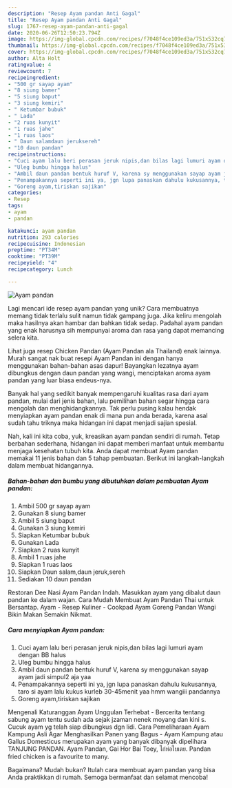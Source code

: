 ```yaml
---
description: "Resep Ayam pandan Anti Gagal"
title: "Resep Ayam pandan Anti Gagal"
slug: 1767-resep-ayam-pandan-anti-gagal
date: 2020-06-26T12:50:23.794Z
image: https://img-global.cpcdn.com/recipes/f7048f4ce109ed3a/751x532cq70/ayam-pandan-foto-resep-utama.jpg
thumbnail: https://img-global.cpcdn.com/recipes/f7048f4ce109ed3a/751x532cq70/ayam-pandan-foto-resep-utama.jpg
cover: https://img-global.cpcdn.com/recipes/f7048f4ce109ed3a/751x532cq70/ayam-pandan-foto-resep-utama.jpg
author: Alta Holt
ratingvalue: 4
reviewcount: 7
recipeingredient:
- "500 gr sayap ayam"
- "8 siung bamer"
- "5 siung baput"
- "3 siung kemiri"
- " Ketumbar bubuk"
- " Lada"
- "2 ruas kunyit"
- "1 ruas jahe"
- "1 ruas laos"
- " Daun salamdaun jeruksereh"
- "10 daun pandan"
recipeinstructions:
- "Cuci ayam lalu beri perasan jeruk nipis,dan bilas lagi lumuri ayam dengan BB halus"
- "Uleg bumbu hingga halus"
- "Ambil daun pandan bentuk huruf V, karena sy menggunakan sayap ayam jadi simpul2 aja yaa"
- "Penampakannya seperti ini ya, jgn lupa panaskan dahulu kukusannya, taro si ayam lalu kukus kurleb 30-45menit yaa hmm wangiii pandannya"
- "Goreng ayam,tiriskan sajikan"
categories:
- Resep
tags:
- ayam
- pandan

katakunci: ayam pandan 
nutrition: 293 calories
recipecuisine: Indonesian
preptime: "PT34M"
cooktime: "PT39M"
recipeyield: "4"
recipecategory: Lunch

---
```



![Ayam pandan](https://img-global.cpcdn.com/recipes/f7048f4ce109ed3a/751x532cq70/ayam-pandan-foto-resep-utama.jpg)

Lagi mencari ide resep ayam pandan yang unik? Cara membuatnya memang tidak terlalu sulit namun tidak gampang juga. Jika keliru mengolah maka hasilnya akan hambar dan bahkan tidak sedap. Padahal ayam pandan yang enak harusnya sih mempunyai aroma dan rasa yang dapat memancing selera kita.

Lihat juga resep Chicken Pandan (Ayam Pandan ala Thailand) enak lainnya. Murah sangat nak buat resepi Ayam Pandan ini dengan hanya menggunakan bahan-bahan asas dapur! Bayangkan lezatnya ayam dibungkus dengan daun pandan yang wangi, menciptakan aroma ayam pandan yang luar biasa endeus-nya.

Banyak hal yang sedikit banyak mempengaruhi kualitas rasa dari ayam pandan, mulai dari jenis bahan, lalu pemilihan bahan segar hingga cara mengolah dan menghidangkannya. Tak perlu pusing kalau hendak menyiapkan ayam pandan enak di mana pun anda berada, karena asal sudah tahu triknya maka hidangan ini dapat menjadi sajian spesial.


Nah, kali ini kita coba, yuk, kreasikan ayam pandan sendiri di rumah. Tetap berbahan sederhana, hidangan ini dapat memberi manfaat untuk membantu menjaga kesehatan tubuh kita. Anda dapat membuat Ayam pandan memakai 11 jenis bahan dan 5 tahap pembuatan. Berikut ini langkah-langkah dalam membuat hidangannya.

<!--inarticleads1-->

##### Bahan-bahan dan bumbu yang dibutuhkan dalam pembuatan Ayam pandan:

1. Ambil 500 gr sayap ayam
1. Gunakan 8 siung bamer
1. Ambil 5 siung baput
1. Gunakan 3 siung kemiri
1. Siapkan  Ketumbar bubuk
1. Gunakan  Lada
1. Siapkan 2 ruas kunyit
1. Ambil 1 ruas jahe
1. Siapkan 1 ruas laos
1. Siapkan  Daun salam,daun jeruk,sereh
1. Sediakan 10 daun pandan


Restoran Dee Nasi Ayam Pandan Indah. Masukkan ayam yang dibalut daun pandan ke dalam wajan. Cara Mudah Membuat Ayam Pandan Thai untuk Bersantap. Ayam - Resep Kuliner - Cookpad Ayam Goreng Pandan Wangi Bikin Makan Semakin Nikmat. 

<!--inarticleads2-->

##### Cara menyiapkan Ayam pandan:

1. Cuci ayam lalu beri perasan jeruk nipis,dan bilas lagi lumuri ayam dengan BB halus
1. Uleg bumbu hingga halus
1. Ambil daun pandan bentuk huruf V, karena sy menggunakan sayap ayam jadi simpul2 aja yaa
1. Penampakannya seperti ini ya, jgn lupa panaskan dahulu kukusannya, taro si ayam lalu kukus kurleb 30-45menit yaa hmm wangiii pandannya
1. Goreng ayam,tiriskan sajikan


Mengenali Katuranggan Ayam Unggulan Terhebat - Bercerita tentang sabung ayam tentu sudah ada sejak jzaman nenek moyang dan kini s. Cucuk ayam yg telah siap dibungkus dgn lidi. Cara Pemeliharaan Ayam Kampung Asli Agar Menghasilkan Panen yang Bagus - Ayam Kampung atau Gallus Domesticus merupakan ayam yang banyak dibanyak dipelihara TANJUNG PANDAN. Ayam Pandan, Gai Hor Bai Toey, ไก่ห่อใบเตย. Pandan fried chicken is a favourite to many. 

Bagaimana? Mudah bukan? Itulah cara membuat ayam pandan yang bisa Anda praktikkan di rumah. Semoga bermanfaat dan selamat mencoba!
